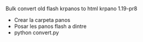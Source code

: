 Bulk convert old flash krpanos to html krpano 1.19-pr8

- Crear la carpeta panos
- Posar les panos flash a dintre
- python convert.py